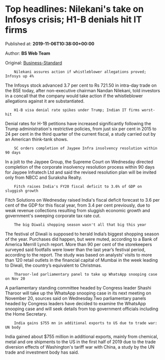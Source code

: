 
# Top headlines: Nilekani's take on Infosys crisis; H1-B denials hit IT firms

Published at: **2019-11-06T10:38:00+00:00**

Author: **BS Web Team**

Original: [Business-Standard](https://www.business-standard.com/article/current-affairs/top-headlines-119110600856_1.html)


        Nilekani assures action if whistleblower allegations proved; Infosys up 4%
      
The Infosys stock advanced 3.7 per cent to Rs 721.50 in intra-day trade on the BSE today, after non-executive chairman Nandan Nilekani, told investors in a concall that the company would take action if the whistleblower allegations against it are substantiated.

        H1-B visa denial rate spikes under Trump; Indian IT firms worst-hit
      
Denial rates for H-1B petitions have increased significantly following the Trump administration's restrictive policies, from just six per cent in 2015 to 24 per cent in the third quarter of the current fiscal, a study carried out by an American think-tank shows.

        SC orders completion of Jaypee Infra insolvency resolution within 90 days
      
In a jolt to the Jaypee Group, the Supreme Court on Wednesday directed completion of the corporate insolvency resolution process within 90 days for Jaypee Infratech Ltd and said the revised resolution plan will be invited only from NBCC and Suraksha Realty.

        Fitch raises India's FY20 fiscal deficit to 3.6% of GDP on sluggish growth
      
Fitch Solutions on Wednesday raised India's fiscal deficit forecast to 3.6 per cent of the GDP for this fiscal year, from 3.4 per cent previously, due to weak revenue collections resulting from sluggish economic growth and government's sweeping corporate tax rate cut.

        The big Diwali shopping season wasn't all that big this year
      
The festival of Diwali is supposed to herald India’s biggest shopping season of the year. Purchases did happen, but were muted, according to a Bank of America Merrill Lynch report. More than 90 per cent of the storekeepers surveyed said footfalls were lower than the last year’s festival period, according to the report. The study was based on analysts’ visits to more than 120 retail outlets in the financial capital of Mumbai in the week leading to Diwali, the country’s equivalent to Christmas.

        Tharoor-led parliamentary panel to take up WhatsApp snooping case on Nov 20
      
A parliamentary standing committee headed by Congress leader Shashi Tharoor will take up the WhatsApp snooping case in its next meeting on November 20, sources said on Wednesday.Two parliamentary panels headed by Congress leaders have decided to examine the WhatsApp snooping case and will seek details from top government officials including the Home Secretary.

        India gains $755 mn in additional exports to US due to trade war: UN body
      
India gained about $755 million in additional exports, mainly from chemical, metal and ore shipments to the US in the first half of 2019 due to the trade diversion effects of Washington's tariff war with China, a study by the UN trade and investment body has said.

